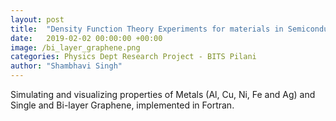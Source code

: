 ```yaml
---
layout: post
title:  "Density Function Theory Experiments for materials in Semiconductor Devices"
date:   2019-02-02 00:00:00 +00:00
image: /bi_layer_graphene.png
categories: Physics Dept Research Project - BITS Pilani
author: "Shambhavi Singh"
---
```

Simulating and visualizing properties of Metals (Al, Cu, Ni, Fe and Ag) and Single and Bi-layer Graphene, implemented in Fortran. 